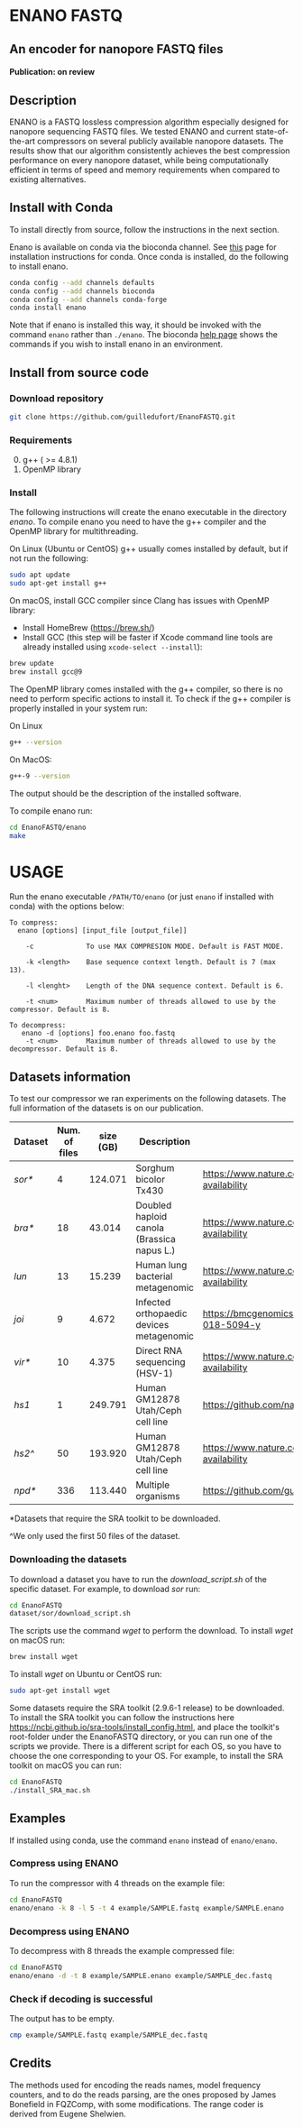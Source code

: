 # ENANO FASTQ
## An encoder for nanopore FASTQ files
#### Publication: on review
## Description
ENANO is a FASTQ lossless compression algorithm especially designed for nanopore sequencing FASTQ files. We tested ENANO and current state-of-the-art compressors on several publicly available nanopore datasets. The results show that our algorithm consistently achieves the best compression performance on every nanopore dataset, while being computationally efficient in terms of speed and memory requirements when compared to existing alternatives.

## Install with Conda
To install directly from source, follow the instructions in the next section.

Enano is available on conda via the bioconda channel. See [this](https://bioconda.github.io/user/install.html) page for installation instructions for conda. Once conda is installed, do the following to install enano.
```bash
conda config --add channels defaults
conda config --add channels bioconda
conda config --add channels conda-forge
conda install enano
```
Note that if enano is installed this way, it should be invoked with the command `enano` rather than `./enano`. The bioconda [help page](https://bioconda.github.io/user/install.html) shows the commands if you wish to install enano in an environment.

## Install from source code

### Download repository
```bash
git clone https://github.com/guilledufort/EnanoFASTQ.git
```

### Requirements
0. g++ ( >= 4.8.1)
1. OpenMP library

### Install 

The following instructions will create the enano executable in the directory *enano*.
To compile enano you need to have the g++ compiler and the OpenMP library for multithreading. 

On Linux (Ubuntu or CentOS) g++ usually comes installed by default, but if not run the following:
```bash
sudo apt update
sudo apt-get install g++
```

On macOS, install GCC compiler since Clang has issues with OpenMP library:
- Install HomeBrew (https://brew.sh/)
- Install GCC (this step will be faster if Xcode command line tools are already installed using ```xcode-select --install```):
```bash
brew update
brew install gcc@9
```

The OpenMP library comes installed with the g++ compiler, so there is no need to perform specific actions to install it.
To check if the g++ compiler is properly installed in your system run:

On Linux
```bash
g++ --version
```
On MacOS:
```bash
g++-9 --version
```
The output should be the description of the installed software.

To compile enano run:
```bash
cd EnanoFASTQ/enano
make
```

# USAGE
Run the enano executable ```/PATH/TO/enano``` (or just ```enano``` if installed with conda) with the options below:
```console 
To compress:
  enano [options] [input_file [output_file]]

    -c             To use MAX COMPRESION MODE. Default is FAST MODE.

    -k <length>    Base sequence context length. Default is 7 (max 13).

    -l <lenght>    Length of the DNA sequence context. Default is 6.

    -t <num>       Maximum number of threads allowed to use by the compressor. Default is 8.

To decompress:
   enano -d [options] foo.enano foo.fastq
    -t <num>       Maximum number of threads allowed to use by the decompressor. Default is 8.
```

## Datasets information

To test our compressor we ran experiments on the following datasets. The full information of the datasets is on our publication.

| Dataset | Num. of files | size (GB) | Description | Link |
|------|------|------|------|------|
 *sor\** | 4 | 124.071 | Sorghum bicolor Tx430 | https://www.nature.com/articles/s41467-018-07271-1#data-availability |
 *bra\** | 18 | 43.014 | Doubled haploid canola (Brassica napus L.) | https://www.nature.com/articles/s41598-019-45131-0#data-availability |
 *lun* | 13 | 15.239 | Human lung bacterial  metagenomic | https://www.nature.com/articles/s41587-019-0156-5#data-availability |
 *joi* | 9 | 4.672 | Infected orthopaedic devices metagenomic | https://bmcgenomics.biomedcentral.com/articles/10.1186/s12864-018-5094-y |
 *vir\** | 10 | 4.375 | Direct RNA sequencing (HSV-1) | https://www.nature.com/articles/s41467-019-08734-9#data-availability |
 *hs1* | 1 | 249.791 | Human GM12878 Utah/Ceph cell line | https://github.com/nanopore-wgs-consortium/NA12878 |
 *hs2^* | 50 | 193.920 | Human GM12878 Utah/Ceph cell line | https://www.nature.com/articles/s41467-019-09637-5#data-availability|
 *npd\** | 336 | 113.440 | Multiple organisms | https://github.com/guidufort/DualFqz |

\*Datasets that require the SRA toolkit to be downloaded. 

^We only used the first 50 files of the dataset.

### Downloading the datasets

To download a dataset you have to run the *download_script.sh* of the specific dataset.
For example, to download *sor* run:
```bash
cd EnanoFASTQ
dataset/sor/download_script.sh
```

The scripts use the command *wget* to perform the download. 
To install *wget* on macOS run:
 ```bash
brew install wget
```
To install *wget* on Ubuntu or CentOS run:
 ```bash
sudo apt-get install wget
```

Some datasets require the SRA toolkit (2.9.6-1 release) to be downloaded. To install the SRA toolkit you can follow the instructions here https://ncbi.github.io/sra-tools/install_config.html, and place the toolkit's root-folder under the EnanoFASTQ directory, or you can run one of the scripts we provide. There is a different script for each OS, so you have to choose the one corresponding to your OS.
For example, to install the SRA toolkit on macOS you can run:
 ```bash
cd EnanoFASTQ
./install_SRA_mac.sh
```

## Examples
If installed using conda, use the command `enano` instead of `enano/enano`.

### Compress using ENANO
To run the compressor with 4 threads on the example file:
```bash
cd EnanoFASTQ
enano/enano -k 8 -l 5 -t 4 example/SAMPLE.fastq example/SAMPLE.enano
```
### Decompress using ENANO
To decompress with 8 threads the example compressed file:
```bash
cd EnanoFASTQ
enano/enano -d -t 8 example/SAMPLE.enano example/SAMPLE_dec.fastq
```

### Check if decoding is successful
The output has to be empty.
```bash
cmp example/SAMPLE.fastq example/SAMPLE_dec.fastq
```
## Credits
The methods used for encoding the reads names, model frequency counters, and to do the reads parsing, are the ones proposed by James Bonefield in FQZComp, with some modifications. The range coder is derived from Eugene Shelwien.
